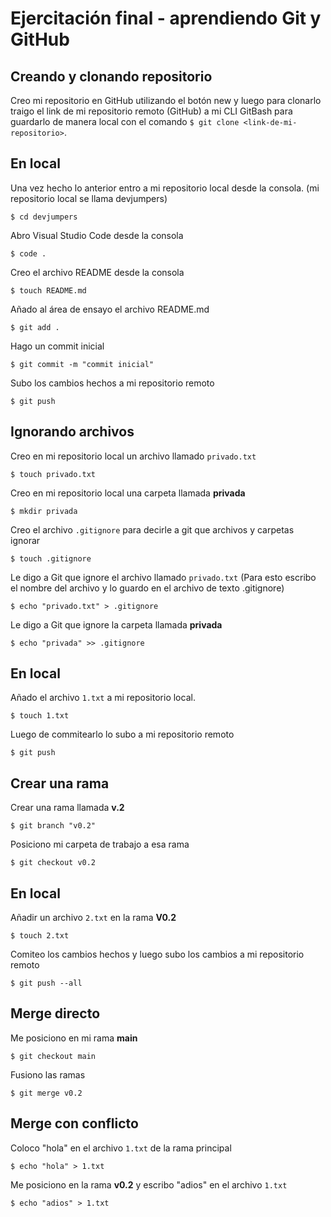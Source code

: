 # Ejercitación final - aprendiendo Git y GitHub

## Creando y clonando repositorio
Creo mi repositorio en GitHub utilizando el botón new y luego para clonarlo traigo el link de mi repositorio remoto (GitHub) a mi CLI GitBash para guardarlo de manera local con el comando `$ git clone <link-de-mi-repositorio>`.

## En local
Una vez hecho lo anterior entro a mi repositorio local desde la consola. (mi repositorio local se llama devjumpers)
``` 
$ cd devjumpers
```
Abro Visual Studio Code desde la consola
``` 
$ code .
```
Creo el archivo README desde la consola
``` 
$ touch README.md
```
Añado al área de ensayo el archivo README.md
``` 
$ git add .
```
Hago un commit inicial
``` 
$ git commit -m "commit inicial"
```
Subo los cambios hechos a mi repositorio remoto
``` 
$ git push
```
## Ignorando archivos

Creo en mi repositorio local un archivo llamado `privado.txt`
``` 
$ touch privado.txt
```
Creo en mi repositorio local una carpeta llamada **privada**
``` 
$ mkdir privada
```
Creo el archivo `.gitignore` para decirle a git que archivos y carpetas ignorar
``` 
$ touch .gitignore
```
Le digo a Git que ignore el archivo llamado `privado.txt` (Para esto escribo el nombre del archivo y lo guardo en el archivo de texto .gitignore)
``` 
$ echo "privado.txt" > .gitignore
```
Le digo a Git que ignore la carpeta llamada **privada**
``` 
$ echo "privada" >> .gitignore
```

## En local

Añado el archivo `1.txt` a mi repositorio local.
``` 
$ touch 1.txt
```
Luego de commitearlo lo subo a mi repositorio remoto
```
$ git push
```

## Crear una rama

Crear una rama llamada **v.2**
``` 
$ git branch "v0.2"
```
Posiciono mi carpeta de trabajo a esa rama
``` 
$ git checkout v0.2
```
## En local

Añadir un archivo `2.txt` en la rama **V0.2**
```
$ touch 2.txt
```
Comiteo los cambios hechos y luego subo los cambios a mi repositorio remoto
```
$ git push --all
```

## Merge directo

Me posiciono en mi rama **main**
``` 
$ git checkout main
```
Fusiono las ramas
``` 
$ git merge v0.2
```
## Merge con conflicto

Coloco "hola" en el archivo `1.txt` de la rama principal
```
$ echo "hola" > 1.txt
```
Me posiciono en la rama **v0.2** y escribo "adios" en el archivo `1.txt`
```
$ echo "adios" > 1.txt
```